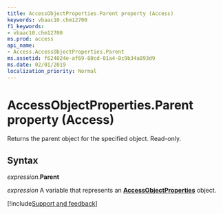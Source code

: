 ```yaml
---
title: AccessObjectProperties.Parent property (Access)
keywords: vbaac10.chm12700
f1_keywords:
- vbaac10.chm12700
ms.prod: access
api_name:
- Access.AccessObjectProperties.Parent
ms.assetid: f624024e-af69-80cd-01a4-0c9b34a893d9
ms.date: 02/01/2019
localization_priority: Normal
---
```



# AccessObjectProperties.Parent property (Access)

Returns the parent object for the specified object. Read-only.


## Syntax

_expression_.**Parent**

_expression_ A variable that represents an **[AccessObjectProperties](Access.AccessObjectProperties.md)** object.



[!include[Support and feedback](~/includes/feedback-boilerplate.md)]